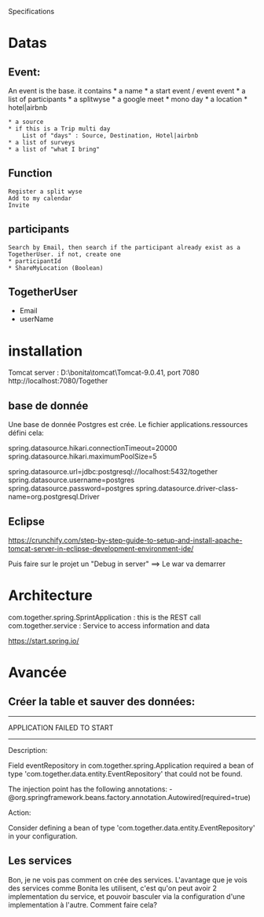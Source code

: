 
Specifications

# Datas
## Event:
  An event is the base. it contains 
  	* a name
  	* a start event / event event
  	* a list of participants
    * a splitwyse
    * a google meet
    * mono day
    	* a location
    	* hotel|airbnb
    	 
    * a source
    * if this is a Trip multi day
    	List of "days" : Source, Destination, Hotel|airbnb
    * a list of surveys
    * a list of "what I bring"
    
    
## Function
	Register a split wyse
	Add to my calendar
	Invite
	
    
    
## participants
	Search by Email, then search if the participant already exist as a TogetherUser. if not, create one
	* participantId
	* ShareMyLocation (Boolean)
	
	
	
	
	
## TogetherUser
   * Email
   * userName	


# installation
Tomcat server : D:\bonita\tomcat\Tomcat-9.0.41, port 7080
http://localhost:7080/Together

## base de donnée

Une base de donnée Postgres est crée. Le fichier applications.ressources défini cela:

spring.datasource.hikari.connectionTimeout=20000
spring.datasource.hikari.maximumPoolSize=5

spring.datasource.url=jdbc:postgresql://localhost:5432/together
spring.datasource.username=postgres
spring.datasource.password=postgres
spring.datasource.driver-class-name=org.postgresql.Driver

## Eclipse

https://crunchify.com/step-by-step-guide-to-setup-and-install-apache-tomcat-server-in-eclipse-development-environment-ide/

Puis faire sur le projet un "Debug in server"
==> Le war va demarrer



# Architecture

com.together.spring.SprintApplication : this is the REST call
com.together.service : Service to access information and data

https://start.spring.io/



# Avancée

## Créer la table et sauver des données:

***************************
APPLICATION FAILED TO START
***************************

Description:

Field eventRepository in com.together.spring.Application required a bean of type 'com.together.data.entity.EventRepository' that could not be found.

The injection point has the following annotations:
	- @org.springframework.beans.factory.annotation.Autowired(required=true)


Action:

Consider defining a bean of type 'com.together.data.entity.EventRepository' in your configuration.


## Les services
Bon, je ne vois pas comment on crée des services. L'avantage que je vois des services comme Bonita les utilisent, c'est qu'on peut avoir 2 implementation du service, et pouvoir basculer via la configuration d'une implementation à l'autre.
Comment faire cela?

